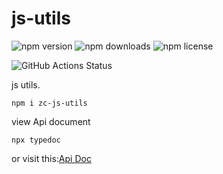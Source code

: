 # js-utils
![npm version](https://img.shields.io/npm/v/zc-js-utils)
![npm downloads](https://img.shields.io/npm/dm/zc-js-utils)
![npm license](https://img.shields.io/npm/l/zc-js-utils)

![GitHub Actions Status](https://github.com/alislin/js-utils/actions/workflows/npm-publish.yml/badge.svg)

js utils.

```shell
npm i zc-js-utils
```


view Api document
```
npx typedoc
```

or visit this:[Api Doc](https://alislin.github.io/js-utils)
